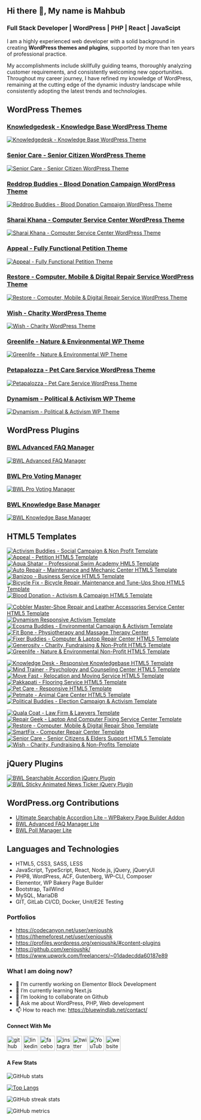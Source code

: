 ## Hi there 👋, My name is Mahbub

### Full Stack Developer | WordPress | PHP | React | JavaScipt

I am a highly experienced web developer with a solid background in creating <strong>WordPress themes and plugins</strong>, supported by more than ten years of professional practice.

<p>My accomplishments include skillfully guiding teams, thoroughly analyzing customer requirements, and consistently welcoming new opportunities. Throughout my career journey, I have refined my knowledge of WordPress, remaining at the cutting edge of the dynamic industry landscape while consistently adopting the latest trends and technologies.</p>

## WordPress Themes

### [Knowledgedesk - Knowledge Base WordPress Theme](https://1.envato.market/kdesk-wp)

[![Knowledgedesk - Knowledge Base WordPress Theme](https://xenioushk.github.io/bwl-static-assets/previews/themes/kdesk.jpg)](https://1.envato.market/kdesk-wp)

### [Senior Care - Senior Citizen WordPress Theme](https://1.envato.market/srcare-wp)

[![Senior Care - Senior Citizen WordPress Theme](https://xenioushk.github.io/bwl-static-assets/previews/themes/srcare.jpg)](https://1.envato.market/srcare-wp)

### [Reddrop Buddies - Blood Donation Campaign WordPress Theme](https://1.envato.market/rbuddies-wp)

[![Reddrop Buddies - Blood Donation Campaign WordPress Theme](https://xenioushk.github.io/bwl-static-assets/previews/themes/reddrop_buddies.jpg)](https://1.envato.market/rbuddies-wp)

### [Sharai Khana - Computer Service Center WordPress Theme](https://1.envato.market/skhana-wp)

[![Sharai Khana - Computer Service Center WordPress Theme](https://xenioushk.github.io/bwl-static-assets/previews/themes/sharai_khana.jpg)](https://1.envato.market/skhana-wp)

### [Appeal - Fully Functional Petition Theme](https://1.envato.market/appeal-wp)

[![Appeal - Fully Functional Petition Theme](https://xenioushk.github.io/bwl-static-assets/previews/themes/appeal.jpg)](https://1.envato.market/appeal-wp)

### [Restore - Computer, Mobile & Digital Repair Service WordPress Theme](https://1.envato.market/restore-wp)

[![Restore - Computer, Mobile & Digital Repair Service WordPress Theme](https://xenioushk.github.io/bwl-static-assets/previews/themes/restore.jpg)](https://1.envato.market/restore-wp)

### [Wish - Charity WordPress Theme](https://1.envato.market/wish-wp)

[![Wish - Charity WordPress Theme](https://xenioushk.github.io/bwl-static-assets/previews/themes/wish.jpg)](https://1.envato.market/wish-wp)

### [Greenlife - Nature & Environmental WP Theme](https://1.envato.market/greenlife-wp)

[![Greenlife - Nature & Environmental WP Theme](https://xenioushk.github.io/bwl-static-assets/previews/themes/greenlife.jpg)](https://1.envato.market/greenlife-wp)

### [Petapalozza - Pet Care Service WordPress Theme](https://1.envato.market/petapalozza-wp)

[![Petapalozza - Pet Care Service WordPress Theme](https://xenioushk.github.io/bwl-static-assets/previews/themes/petapalozza.jpg)](https://1.envato.market/petapalozza-wp)

### [Dynamism - Political & Activism WP Theme](https://1.envato.market/dynamism-wp)

[![Dynamism - Political & Activism WP Theme](https://xenioushk.github.io/bwl-static-assets/previews/themes/dynamism.jpg)](https://1.envato.market/dynamism-wp)

## WordPress Plugins

### [BWL Advanced FAQ Manager](https://1.envato.market/baf-wp)

[![BWL Advanced FAQ Manager](https://xenioushk.github.io/bwl-static-assets/previews/plugins/baf.jpg)](https://1.envato.market/baf-wp)

### [BWL Pro Voting Manager](https://1.envato.market/bpvm-wp)

[![BWL Pro Voting Manager](https://xenioushk.github.io/bwl-static-assets/previews/plugins/bpvm.jpg)](https://1.envato.market/bpvm-wp)

### [BWL Knowledge Base Manager](https://1.envato.market/bkbm-wp)

[![BWL Knowledge Base Manager](https://xenioushk.github.io/bwl-static-assets/previews/plugins/bkbm.jpg)](https://1.envato.market/bkbm-wp)

## HTML5 Templates

<!-- First Row-->

[![Activism Buddies - Social Campaign & Non Profit Template](https://xenioushk.github.io/bwl-static-assets/thumbs/templates/activism_buddies.jpg)](https://1.envato.market/activism-buddies-html5)
[![Appeal - Petition HTML5 Template](https://xenioushk.github.io/bwl-static-assets/thumbs/templates/appeal.jpg)](https://1.envato.market/appeal-html)
[![Aqua Shatar - Professional Swim Academy HML5 Template](https://xenioushk.github.io/bwl-static-assets/thumbs/templates/aqua_shatar.jpg)](https://1.envato.market/aqua-shatar-html)
[![Auto Repair - Maintenance and Mechanic Center HTML5 Template](https://xenioushk.github.io/bwl-static-assets/thumbs/templates/auto_repair_template.jpg)](https://1.envato.market/auto-repair-html)
[![Banizoo - Business Service HTML5 Template](https://xenioushk.github.io/bwl-static-assets/thumbs/templates/banizoo.jpg)](https://1.envato.market/banizoo-html)
[![Bicycle Fix - Bicycle Repair, Maintenance and Tune-Ups Shop HTML5 Template](https://xenioushk.github.io/bwl-static-assets/thumbs/templates/bicycle_fix_template.jpg)](https://1.envato.market/bicycle-fix-html5)
[![Blood Donation - Activism & Campaign HTML5 Template](https://xenioushk.github.io/bwl-static-assets/thumbs/templates/blood_donation_template.jpg)](https://1.envato.market/blood-donation-html5)

<!-- Second Row-->

[![Cobbler Master-Shoe Repair and Leather Accessories Service Center HTML5 Template](https://xenioushk.github.io/bwl-static-assets/thumbs/templates/cobbler_template.jpg)](https://1.envato.market/cobbler-master-html5)
[![Dynamism Responsive Activism Template](https://xenioushk.github.io/bwl-static-assets/thumbs/templates/dynamism.jpg)](https://1.envato.market/dynamism-html5)
[![Ecosma Buddies - Environmental Campaign & Activism Template](https://xenioushk.github.io/bwl-static-assets/thumbs/templates/ecosma_buddies.jpg)](https://1.envato.market/ecosma-buddies-html5)
[![Fit Bone - Physiotherapy and Massage Therapy Center](https://xenioushk.github.io/bwl-static-assets/thumbs/templates/fit_bone_template.jpg)](https://1.envato.market/fit-bone-html5)
[![Fixer Buddies - Computer & Laptop Repair Center HTML5 Template](https://xenioushk.github.io/bwl-static-assets/thumbs/templates/fixer_buddies.jpg)](https://1.envato.market/fixer-buddies-html5)
[![Generosity - Charity, Fundraising & Non-Profit HTML5 Template](https://xenioushk.github.io/bwl-static-assets/thumbs/templates/generosity_template.jpg)](https://1.envato.market/generosity-html5)
[![Greenlife - Nature & Environmental Non-Profit HTML5 Template](https://xenioushk.github.io/bwl-static-assets/thumbs/templates/greenlife_template.jpg)](https://1.envato.market/greenlife-html5)

<!-- Third Row-->

[![Knowledge Desk - Responsive Knowledgebase HTML5 Template](https://xenioushk.github.io/bwl-static-assets/thumbs/templates/kdesk_template.jpg)](https://1.envato.market/kdesk-html5)
[![Mind Trainer - Psychology and Counseling Center HTML5 Template](https://xenioushk.github.io/bwl-static-assets/thumbs/templates/mind_trainer_template.jpg)](https://1.envato.market/mind-trainer-html5)
[![Move Fast - Relocation and Moving Service HTML5 Template](https://xenioushk.github.io/bwl-static-assets/thumbs/templates/move_fast.jpg)](https://1.envato.market/move-fast-html5)
[![Pakkapati - Flooring Service HTML5 Template](https://xenioushk.github.io/bwl-static-assets/thumbs/templates/pakkapati.jpg)](https://1.envato.market/pakkapati-html5)
[![Pet Care - Responsive HTML5 Template](https://xenioushk.github.io/bwl-static-assets/thumbs/templates/pet_care.jpg)](https://1.envato.market/pet-care-html5)
[![Petmate - Animal Care Center HTML5 Template](https://xenioushk.github.io/bwl-static-assets/thumbs/templates/pet_mate_template.jpg)](https://1.envato.market/petmate-html5)
[![Political Buddies - Election Campaign & Activism Template](https://xenioushk.github.io/bwl-static-assets/thumbs/templates/political_buddies.jpg)](https://1.envato.market/political-buddies-html5)

<!-- Forth Row-->

[![Quala Coat - Law Firm & Lawyers Template](https://xenioushk.github.io/bwl-static-assets/thumbs/templates/quala_coat.jpg)](https://1.envato.market/quala-coat-html5)
[![Repair Geek - Laptop And Computer Fixing Service Center Template](https://xenioushk.github.io/bwl-static-assets/thumbs/templates/repair_geek_template.jpg)](https://1.envato.market/repair-geek-html)
[![Restore - Computer, Mobile & Digital Repair Shop Template](https://xenioushk.github.io/bwl-static-assets/thumbs/templates/restore.jpg)](https://1.envato.market/restore-html)
[![SmartFix - Computer Repair Center Template](https://xenioushk.github.io/bwl-static-assets/thumbs/templates/smart_fix.jpg)](https://1.envato.market/smart-fix-html)
[![Senior Care - Senior Citizens & Elders Support HTML5 Template](https://xenioushk.github.io/bwl-static-assets/thumbs/templates/srcare_template.jpg)](https://1.envato.market/senior-care-html)
[![Wish - Charity, Fundraising & Non-Profits Template](https://xenioushk.github.io/bwl-static-assets/thumbs/templates/wish.jpg)](https://1.envato.market/wish-html)

## jQuery Plugins

[![BWL Searchable Accordion jQuery Plugin](https://xenioushk.github.io/bwl-static-assets/thumbs/jquery-plugin/bsa.jpg)](https://1.envato.market/bsa-jq)
[![BWL Sticky Animated News Ticker jQuery Plugin](https://xenioushk.github.io/bwl-static-assets/thumbs/jquery-plugin/bnt.jpg)](https://1.envato.market/bnt-jq)

## WordPress.org Contributions

- [Ultimate Searchable Accordion Lite – WPBakery Page Builder Addon](https://wordpress.org/plugins/ultimate-searchable-accordion-lite-wpbakery-page-builder-addon)
- [BWL Advanced FAQ Manager Lite](https://wordpress.org/plugins/bwl-advanced-faq-manager-lite/)
- [BWL Poll Manager Lite](https://wordpress.org/plugins/bwl-poll-manager-lite/)

## Languages and Technologies

<ul>
<li>HTML5, CSS3, SASS, LESS</li>
<li>JavaScript, TypeScript, React, Node.js, jQuery, jQueryUI</li>
<li>PHP8, WordPress, ACF, Gutenberg, WP-CLI, Composer</li>
<li>Elementor, WP Bakery Page Builder</li>
<li>Bootstrap, TailWind</li>
<li>MySQL, MariaDB</li>
<li>GIT, GitLab CI/CD, Docker, Unit/E2E Testing</li>
</ul>

### Portfolios

- https://codecanyon.net/user/xenioushk
- https://themeforest.net/user/xenioushk
- https://profiles.wordpress.org/xenioushk/#content-plugins
- https://github.com/xenioushk/
- https://www.upwork.com/freelancers/~01dadecdda60187e89

### What I am doing now?

- 🔭 I’m currently working on Elementor Block Development
- 🌱 I’m currently learning Next.js
- 👯 I’m looking to collaborate on Github
- 💬 Ask me about WordPress, PHP, Web development
- 📫 How to reach me: https://bluewindlab.net/contact/

<h4>Connect With Me</h4>

[<img src='https://cdn.jsdelivr.net/npm/simple-icons@3.0.1/icons/github.svg' alt='github' height='40'>](https://github.com/xenioushk) [<img src='https://cdn.jsdelivr.net/npm/simple-icons@3.0.1/icons/linkedin.svg' alt='linkedin' height='40'>](https://www.linkedin.com/in/hkhan-cse/) [<img src='https://cdn.jsdelivr.net/npm/simple-icons@3.0.1/icons/facebook.svg' alt='facebook' height='40'>](https://www.facebook.com/hkhan.cse) [<img src='https://cdn.jsdelivr.net/npm/simple-icons@3.0.1/icons/instagram.svg' alt='instagram' height='40'>](https://www.instagram.com/bluewindlab/) [<img src='https://cdn.jsdelivr.net/npm/simple-icons@3.0.1/icons/twitter.svg' alt='twitter' height='40'>](https://twitter.com/bluewindlab) [<img src='https://cdn.jsdelivr.net/npm/simple-icons@3.0.1/icons/youtube.svg' alt='YouTube' height='40'>](https://www.youtube.com/channel/bluewindlab) [<img src='https://cdn.jsdelivr.net/npm/simple-icons@3.0.1/icons/icloud.svg' alt='website' height='40'>](https://bluewindlab.net)

<h4>A Few Stats</h4>

![GitHub stats](https://github-readme-stats.vercel.app/api?username=xenioushk&show_icons=true&count_private=true)

[![Top Langs](https://github-readme-stats.vercel.app/api/top-langs/?username=xenioushk)](https://github.com/anuraghazra/github-readme-stats)

![GitHub streak stats](https://streak-stats.demolab.com/?user=xenioushk)

![GitHub metrics](https://metrics.lecoq.io/xenioushk)
